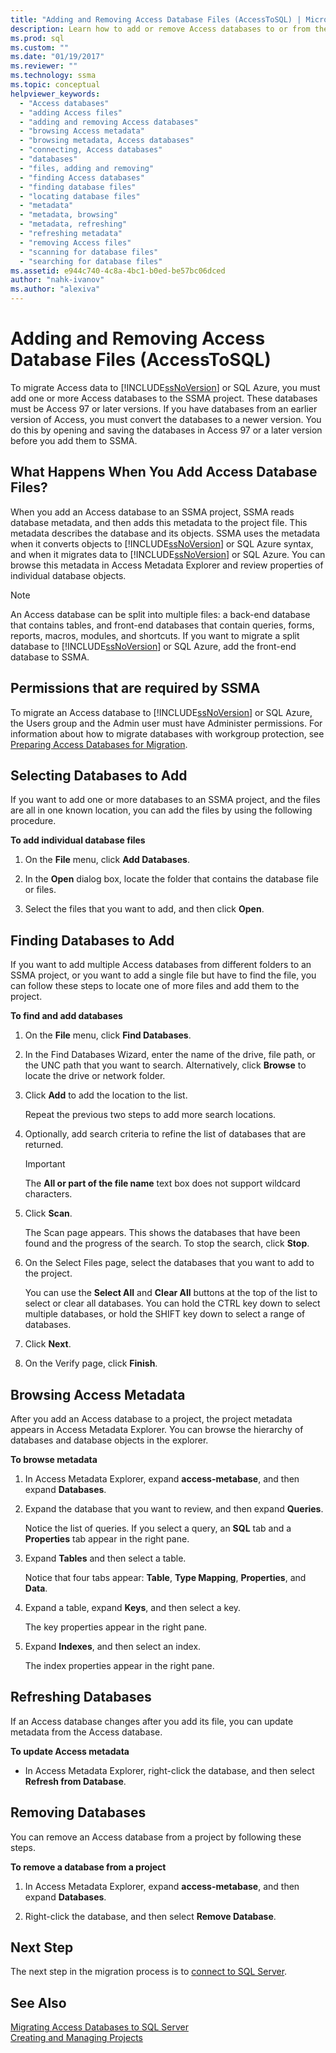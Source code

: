 ```yaml
---
title: "Adding and Removing Access Database Files (AccessToSQL) | Microsoft Docs"
description: Learn how to add or remove Access databases to or from the SSMA project to migrate Access data to SQL Server or Azure SQL Database.
ms.prod: sql
ms.custom: ""
ms.date: "01/19/2017"
ms.reviewer: ""
ms.technology: ssma
ms.topic: conceptual
helpviewer_keywords: 
  - "Access databases"
  - "adding Access files"
  - "adding and removing Access databases"
  - "browsing Access metadata"
  - "browsing metadata, Access databases"
  - "connecting, Access databases"
  - "databases"
  - "files, adding and removing"
  - "finding Access databases"
  - "finding database files"
  - "locating database files"
  - "metadata"
  - "metadata, browsing"
  - "metadata, refreshing"
  - "refreshing metadata"
  - "removing Access files"
  - "scanning for database files"
  - "searching for database files"
ms.assetid: e944c740-4c8a-4bc1-b0ed-be57bc06dced
author: "nahk-ivanov"
ms.author: "alexiva"
---
```

# Adding and Removing Access Database Files (AccessToSQL)
To migrate Access data to [!INCLUDE[ssNoVersion](../../includes/ssnoversion-md.md)] or SQL Azure, you must add one or more Access databases to the SSMA project. These databases must be Access 97 or later versions. If you have databases from an earlier version of Access, you must convert the databases to a newer version. You do this by opening and saving the databases in Access 97 or a later version before you add them to SSMA.  
  
## What Happens When You Add Access Database Files?  
When you add an Access database to an SSMA project, SSMA reads database metadata, and then adds this metadata to the project file. This metadata describes the database and its objects. SSMA uses the metadata when it converts objects to [!INCLUDE[ssNoVersion](../../includes/ssnoversion-md.md)] or SQL Azure syntax, and when it migrates data to [!INCLUDE[ssNoVersion](../../includes/ssnoversion-md.md)] or SQL Azure. You can browse this metadata in Access Metadata Explorer and review properties of individual database objects.  
  
> [!NOTE]  
> An Access database can be split into multiple files: a back-end database that contains tables, and front-end databases that contain queries, forms, reports, macros, modules, and shortcuts. If you want to migrate a split database to [!INCLUDE[ssNoVersion](../../includes/ssnoversion-md.md)] or SQL Azure, add the front-end database to SSMA.  
  
## Permissions that are required by SSMA  
To migrate an Access database to [!INCLUDE[ssNoVersion](../../includes/ssnoversion-md.md)] or SQL Azure, the Users group and the Admin user must have Administer permissions. For information about how to migrate databases with workgroup protection, see [Preparing Access Databases for Migration](preparing-access-databases-for-migration-accesstosql.md).  
  
## Selecting Databases to Add  
If you want to add one or more databases to an SSMA project, and the files are all in one known location, you can add the files by using the following procedure.  
  
**To add individual database files**  
  
1.  On the **File** menu, click **Add Databases**.  
  
2.  In the **Open** dialog box, locate the folder that contains the database file or files.  
  
3.  Select the files that you want to add, and then click **Open**.  
  
## Finding Databases to Add  
If you want to add multiple Access databases from different folders to an SSMA project, or you want to add a single file but have to find the file, you can follow these steps to locate one of more files and add them to the project.  
  
**To find and add databases**  
  
1.  On the **File** menu, click **Find Databases**.  
  
2.  In the Find Databases Wizard, enter the name of the drive, file path, or the UNC path that you want to search. Alternatively, click **Browse** to locate the drive or network folder.  
  
3.  Click **Add** to add the location to the list.  
  
    Repeat the previous two steps to add more search locations.  
  
4.  Optionally, add search criteria to refine the list of databases that are returned.  
  
    > [!IMPORTANT]  
    > The **All or part of the file name** text box does not support wildcard characters.  
  
5.  Click **Scan**.  
  
    The Scan page appears. This shows the databases that have been found and the progress of the search. To stop the search, click **Stop**.  
  
6.  On the Select Files page, select the databases that you want to add to the project.  
  
    You can use the **Select All** and **Clear All** buttons at the top of the list to select or clear all databases. You can hold the CTRL key down to select multiple databases, or hold the SHIFT key down to select a range of databases.  
  
7.  Click **Next**.  
  
8.  On the Verify page, click **Finish**.  
  
## Browsing Access Metadata  
After you add an Access database to a project, the project metadata appears in Access Metadata Explorer. You can browse the hierarchy of databases and database objects in the explorer.  
  
**To browse metadata**  
  
1.  In Access Metadata Explorer, expand **access-metabase**, and then expand **Databases**.  
  
2.  Expand the database that you want to review, and then expand **Queries**.  
  
    Notice the list of queries. If you select a query, an **SQL** tab and a **Properties** tab appear in the right pane.  
  
3.  Expand **Tables** and then select a table.  
  
    Notice that four tabs appear: **Table**, **Type Mapping**, **Properties**, and **Data**.  
  
4.  Expand a table, expand **Keys**, and then select a key.  
  
    The key properties appear in the right pane.  
  
5.  Expand **Indexes**, and then select an index.  
  
    The index properties appear in the right pane.  
  
## Refreshing Databases  
If an Access database changes after you add its file, you can update metadata from the Access database.  
  
**To update Access metadata**  
  
-   In Access Metadata Explorer, right-click the database, and then select **Refresh from Database**.  
  
## Removing Databases  
You can remove an Access database from a project by following these steps.  
  
**To remove a database from a project**  
  
1.  In Access Metadata Explorer, expand **access-metabase**, and then expand **Databases**.  
  
2.  Right-click the database, and then select **Remove Database**.  
  
## Next Step  
The next step in the migration process is to [connect to SQL Server](../sybase/connecting-to-sql-server-sybasetosql.md).  
  
## See Also  
[Migrating Access Databases to SQL Server](migrating-access-databases-to-sql-server-azure-sql-db-accesstosql.md)  
[Creating and Managing Projects](creating-and-managing-projects-accesstosql.md)  
